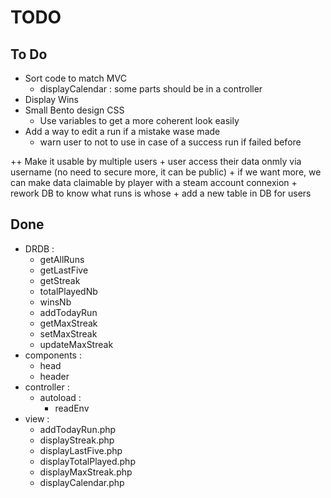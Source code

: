 
# TODO

## To Do
 + Sort code to match MVC
 	+ displayCalendar : some parts should be in a controller
 + Display Wins
 + Small Bento design CSS
 	+ Use variables to get a more coherent look easily
 + Add a way to edit a run if a mistake wase made
 	+ warn user to not to use in case of a success run if failed before

 ++ Make it usable by multiple users
	+ user access their data onmly via username (no need to secure more, it can be public)
		+ if we want more, we can make data claimable by player with a steam account connexion
	+ rework DB to know what runs is whose
	+ add a new table in DB for users

## Done
 - DRDB :
	 - getAllRuns
	 - getLastFive
	 - getStreak
	 - totalPlayedNb
	 - winsNb
	 - addTodayRun
	 - getMaxStreak
	 - setMaxStreak
	 - updateMaxStreak
 - components :
 	- head
 	- header
 - controller :
 	- autoload :
 		- readEnv
 - view :
 	- addTodayRun.php
	- displayStreak.php
	- displayLastFive.php
	- displayTotalPlayed.php
	- displayMaxStreak.php
	- displayCalendar.php